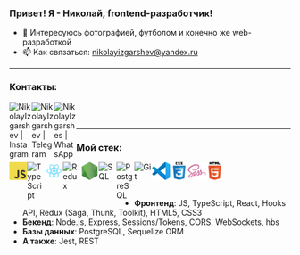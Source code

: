 ### Привет! Я - Николай, frontend-разработчик!

- 👀 Интересуюсь фотографией, футболом и конечно же web-разработкой
- 📫 Как связаться: nikolayizgarshev@yandex.ru

---
### Контакты:
<a href="https://www.instagram.com/nikolayizgarshev" title="Instagram!">
<img align="left" alt="NikolayIzgarshev | Instagram" width="40px" src="https://img.icons8.com/fluency/48/000000/instagram-new.png" /></a>
<a href="https://t.me/NikolayIzgarshev" title="Telegram!">
<img align="left" alt="NikolayIzgarshev | Telegram" width="40px" src="https://img.icons8.com/fluency/48/000000/telegram-app.png" /></a>
<a href="https://wa.me/79313566480" title="WhatsApp!">
<img align="left" alt="NikolayIzgarshes | WhatsApp" width="40px" src="https://img.icons8.com/color/48/000000/whatsapp.png" /></a>

<br/>
<br/>

---
### Мой стек:

<img align="left" alt="JavaScript" width="32px" src="https://raw.githubusercontent.com/github/explore/80688e429a7d4ef2fca1e82350fe8e3517d3494d/topics/javascript/javascript.png" />
<img align="left" alt="TypeScript" width="32px" src="https://img.icons8.com/color/48/000000/typescript.png"/>
<img align="left" alt="React" width="32px" src="https://raw.githubusercontent.com/github/explore/80688e429a7d4ef2fca1e82350fe8e3517d3494d/topics/react/react.png" />
<img align="left" alt="Redux"  width="32px" src="https://img.icons8.com/color/48/000000/redux.png"/>
<img align="left" alt="Node.js" width="32px" src="https://raw.githubusercontent.com/github/explore/80688e429a7d4ef2fca1e82350fe8e3517d3494d/topics/nodejs/nodejs.png" />
<img align="left" alt="SQL" width="32px" src="https://img.icons8.com/color-glass/48/000000/sql.png"/>
<img align="left" alt="PostgreSQL" width="32px" src="https://img.icons8.com/color/50/000000/postgreesql.png"/>
<img align="left" alt="Git" width="32px" src="https://img.icons8.com/color/48/000000/git.png"/>
<img align="left" alt="Visual Studio Code" width="32px" src="https://raw.githubusercontent.com/github/explore/80688e429a7d4ef2fca1e82350fe8e3517d3494d/topics/visual-studio-code/visual-studio-code.png" />
<img align="left" alt="CSS3" width="32px" src="https://raw.githubusercontent.com/github/explore/80688e429a7d4ef2fca1e82350fe8e3517d3494d/topics/css/css.png" />
<img align="left" alt="Sass" width="32px" src="https://raw.githubusercontent.com/github/explore/80688e429a7d4ef2fca1e82350fe8e3517d3494d/topics/sass/sass.png" />
<img align="left" alt="HTML5" width="32px" src="https://raw.githubusercontent.com/github/explore/80688e429a7d4ef2fca1e82350fe8e3517d3494d/topics/html/html.png" />

<br/>
<br/>
<br/>

- **Фронтенд**: JS, TypeScript, React, Hooks API, Redux (Saga, Thunk, Toolkit), HTML5, CSS3
- **Бекенд**: Node.js, Express, Sessions/Tokens, CORS, WebSockets, hbs
- **Базы данных**: PostgreSQL, Sequelize ORM
- **A также**: Jest, REST


<!--
**NikolaiIzg/NikolaiIzg** is a ✨ _special_ ✨ repository because its `README.md` (this file) appears on your GitHub profile.
-->

